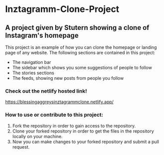 # Inztagramm-Clone-Project

## A project given by Stutern showing a clone of Instagram's homepage

This project is an example of how you can clone the homepage or landing page of any website. The following sections are contained in this project:

* The navigation bar 
* The sidebar which shows you some suggestions of people to follow
* The stories sections
* The feeds, showing new posts from people you follow

### Check out the netlify hosted link!
https://blessingaggreysinztagrammclone.netlify.app/

### How to use or contribute to this project:
1. Fork the repository in order to gain access to the repository.
2. Clone your forked repository in order to get the files in the repository locally on your machine. 
3. Now you can make changes to your forked repository and submit a pull request.